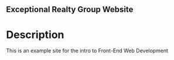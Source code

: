 Exceptional Realty Group Website
---

# Description
This is an example site for the intro to Front-End Web Development

